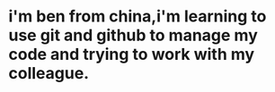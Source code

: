 # i'm ben from china,i'm learning to use git and github to  manage my code and trying to work with my colleague.
